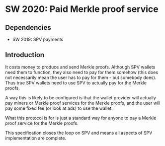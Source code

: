 SW 2020: Paid Merkle proof service
=================================

Dependencies
------------
* SW 2019: SPV payments

Introduction
------------
It costs money to produce and send Merkle proofs. Although SPV wallets need them
to function, they also need to pay for them somehow (this does not necessarily
mean the user has to pay for them - but somebody does). Thus true SPV wallets
need to use SPV to actually pay for the Merkle proofs.

A way this is likely to be configured is that the wallet provider will actually
pay miners or Merkle proof services for the Merkle proofs, and the user will pay
some fixed fee (or look at ads) to use the wallet.

What this protocol is for is just a standard way for anyone to pay a Merkle
proof service for the Merkle proofs.

This specification closes the loop on SPV and means all aspects of SPV
implementation are complete.